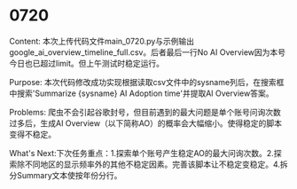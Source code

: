 # 0720
Content: 本次上传代码文件main_0720.py与示例输出google_ai_overview_timeline_full.csv。后者最后一行No AI Overview因为本号今日也已超过limit。但上午测试时稳定运行。

Purpose: 本次代码修改成功实现根据读取csv文件中的sysname列后，在搜索框中搜索'Summarize {sysname} AI Adoption time'并提取AI Overview答案。

Problems: 爬虫不会引起谷歌封号，但目前遇到的最大问题是单个账号问询次数过多后，生成AI Overview（以下简称AO）的概率会大幅缩小。使得稳定的脚本变得不稳定。

What's Next:下次任务重点：1.探索单个账号产生稳定AO的最大问询次数。2.探索除不同地区的显示频率外的其他不稳定因素。完善该脚本让不稳定变稳定。4.拆分Summary文本使按年份分行。
